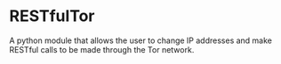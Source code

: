 # RESTfulTor
A python module that allows the user to change IP addresses and make RESTful calls to be made through the Tor network.
